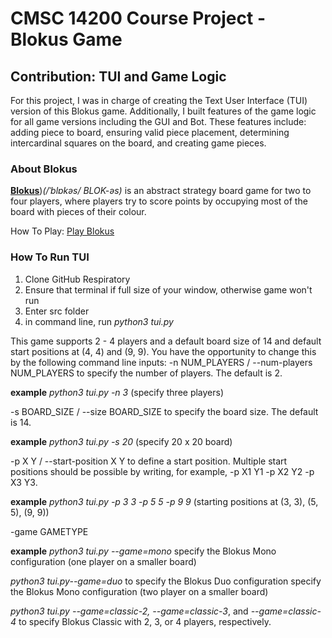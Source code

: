 # CMSC 14200 Course Project - Blokus Game
## Contribution: TUI and Game Logic
For this project, I was in charge of creating the Text User Interface (TUI) version of this Blokus game. Additionally, I built features of the game logic for all game versions including the GUI and Bot. These features include: adding piece to board, ensuring valid piece placement, determining intercardinal squares on the board, and creating game pieces. 

### About Blokus
[**Blokus**]([https://en.wikipedia.org/wiki/Blokus]))*(/ˈblɒkəs/ BLOK-əs)* is an abstract strategy board game for two to four players, where players try to score points by occupying most of the board with pieces of their colour.

How To Play: [Play Blokus](https://service.mattel.com/instruction_sheets/BJV44-Eng.pdf)

### How To Run TUI
1. Clone GitHub Respiratory
2. Ensure that terminal if full size of your window, otherwise game won't run
3. Enter src folder
4. in command line, run *python3 tui.py* 


This game supports 2 - 4 players and a default board size of 14 and default start positions at (4, 4) and (9, 9). You have the opportunity to change this by the following command line inputs:
-n NUM_PLAYERS / --num-players NUM_PLAYERS to specify the number of players. The default is 2.

**example** *python3 tui.py -n 3* (specify three players)

-s BOARD_SIZE / --size BOARD_SIZE to specify the board size. The default is 14.

**example** *python3 tui.py -s 20* (specify 20 x 20 board)

-p X Y / --start-position X Y to define a start position. Multiple start positions should be possible by writing, for example, -p X1 Y1 -p X2 Y2 -p X3 Y3.

**example** *python3 tui.py -p 3 3 -p 5 5 -p 9 9* (starting positions at (3, 3), (5, 5), (9, 9))

-game GAMETYPE

**example** 
*python3 tui.py --game=mono* specify the Blokus Mono configuration (one player on a smaller board)

*python3 tui.py--game=duo* to specify the Blokus Duo configuration specify the Blokus Mono configuration (two player on a smaller board)

*python3 tui.py --game=classic-2, --game=classic-3*, and *--game=classic-4* to specify Blokus Classic with 2, 3, or 4 players, respectively.


